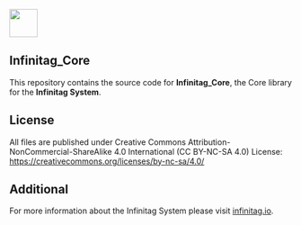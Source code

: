 <p><a href="http://www.infinitag.io/"><img src="http://www.infinitag.io/wp-content/themes/infinitag/img/infinitag_w_10mm_rgb.png" height="50px"></a></p>


## Infinitag_Core
This repository contains the source code for **Infinitag_Core**, the Core library for the **Infinitag System**.

## License
All files are published under Creative Commons Attribution-NonCommercial-ShareAlike 4.0 International (CC BY-NC-SA 4.0)
License: https://creativecommons.org/licenses/by-nc-sa/4.0/

## Additional
For more information about the Infinitag System please visit [infinitag.io](http://www.infinitag.io).
